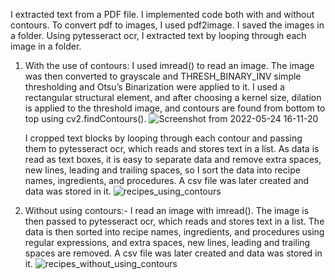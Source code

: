 I extracted text from a PDF file. I implemented code both with and without contours.
To convert pdf to images, I used pdf2image. I saved the images in a folder. Using pytesseract ocr, I extracted text by looping through each image in a folder.

1) With the use of contours:
   I used imread() to read an image. The image was then converted to grayscale and THRESH_BINARY_INV simple thresholding and Otsu’s Binarization were applied to it. 
   I used a rectangular structural element, and after choosing a kernel size, dilation is applied to the threshold image, and contours are found from bottom to top using cv2.findContours(). 
   ![Screenshot from 2022-05-24 16-11-20](https://user-images.githubusercontent.com/99475439/170015254-a17a3086-8b53-4897-98a2-085414ad330b.png)
   
   I cropped text blocks by looping through each contour and passing them to pytesseract ocr, which reads and stores text in a list.
   As data is read as text boxes, it is easy to separate data and remove extra spaces, new lines, leading and trailing spaces, so I sort the data into recipe names, ingredients, and procedures.
   A csv file was later created and data was stored in it.
   ![recipes_using_contours](https://user-images.githubusercontent.com/99475439/170016807-08ed1a1a-1d7c-4b32-afdc-3e01908823a1.png)

2) Without using contours:-
   I read an image with imread(). The image is then passed to pytesseract ocr, which reads and stores text in a list.
   The data is then sorted into recipe names, ingredients, and procedures using regular expressions, and extra spaces, new lines, leading and trailing spaces are removed.
   A csv file was later created and data was stored in it.
   ![recipes_without_using_contours](https://user-images.githubusercontent.com/99475439/170017019-7295fdaf-e276-419f-be1b-a307aaad7bd2.png)
